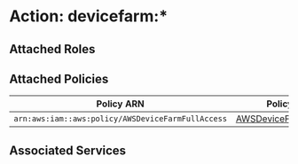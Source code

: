 # Action: devicefarm:*

## Attached Roles

## Attached Policies

| Policy ARN | Policy Name |
|------------|-------------|
| `arn:aws:iam::aws:policy/AWSDeviceFarmFullAccess` | [AWSDeviceFarmFullAccess](../policies.md#awsdevicefarmfullaccess) |

## Associated Services

